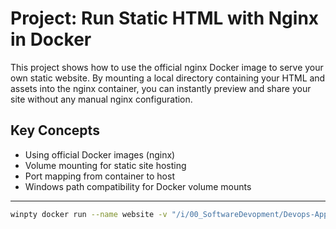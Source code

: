 # Project: Run Static HTML with Nginx in Docker

This project shows how to use the official nginx Docker image to serve your own static website. By mounting a local directory containing your HTML and assets into the nginx container, you can instantly preview and share your site without any manual nginx configuration.

## Key Concepts

- Using official Docker images (nginx)
- Volume mounting for static site hosting
- Port mapping from container to host
- Windows path compatibility for Docker volume mounts

---

```bash
winpty docker run --name website -v "/i/00_SoftwareDevopment/Devops-Apps-Collection/00 - DockerPrac/01-DockerBasicLearnMaterial/Exercise Files/03_14_before/website:/usr/share/nginx/html" -p 8080:80 --rm nginx
```

